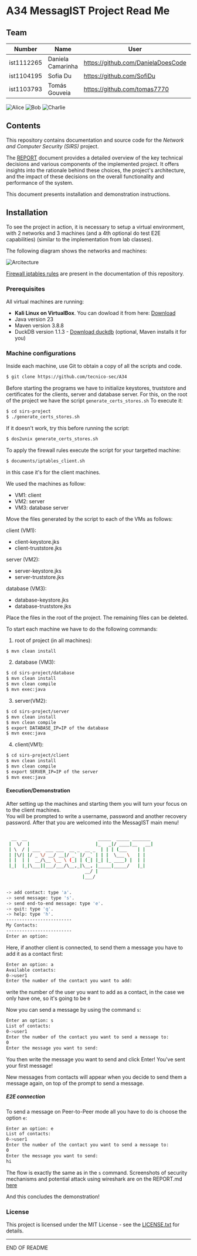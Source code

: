 # A34 MessagIST Project Read Me

## Team

| Number | Name              | User                             | E-mail                              |
| -------|-------------------|----------------------------------| ------------------------------------|
| ist1112265  | Daniela Camarinha     | <https://github.com/DanielaDoesCode>   | <mailto:daniela.camarinha@tecnico.ulisboa.pt>   |
| ist1104195  | Sofia Du      | <https://github.com/SofiDu>     | <mailto:sofia.du@tecnico.ulisboa.pt>     |
| ist1103793  | Tomás Gouveia  | <https://github.com/tomas7770> | <mailto:tomas.gouveia@tecnico.ulisboa.pt> |

![Alice](img/DanielaC.png) ![Bob](img/sofia_d.png) ![Charlie](img/TomasG.png)


## Contents

This repository contains documentation and source code for the *Network and Computer Security (SIRS)* project.

The [REPORT](REPORT.md) document provides a detailed overview of the key technical decisions and various components of the implemented project.
It offers insights into the rationale behind these choices, the project's architecture, and the impact of these decisions on the overall functionality and performance of the system.

This document presents installation and demonstration instructions.

## Installation

To see the project in action, it is necessary to setup a virtual environment, with 2 networks and 3 machines (and a 4th optional do test E2E capabilities) (similar to the implementation from lab classes).  

The following diagram shows the networks and machines:

![Arcitecture](img/DiagramREADME.jpg)

[Firewall iptables rules](documents/iptables.md) are present in the documentation of this repository.

### Prerequisites

All virtual machines are running: 
- **Kali Linux on VirtualBox**. You can dowload it from here: [Download](https://www.kali.org/get-kali/#kali-virtual-machines)
- Java version 23
- Maven version 3.8.8
- DuckDB version 1.1.3 - [Download duckdb](https://duckdb.org/docs/installation/?version=stable&environment=cli&platform=linux&download_method=direct&architecture=x86_64) (optional, Maven installs it for you)


### Machine configurations

Inside each machine, use Git to obtain a copy of all the scripts and code.

```sh
$ git clone https://github.com/tecnico-sec/A34
```

Before starting the programs we have to initialize keystores, truststore and certificates for the clients, server and database server. For this, on the root of the project we have the script `generate_certs_stores.sh`
To execute it:
```sh
$ cd sirs-project
$ ./generate_certs_stores.sh
```
If it doesn't work, try this before running the script:
```sh
$ dos2unix generate_certs_stores.sh
```
To apply the firewall rules execute the script for your targetted machine:
```sh
$ documents/iptables_client.sh
```
in this case it's for the client machines.

We used the machines as follow:
- VM1: client
- VM2: server
- VM3: database server

Move the files generated by the script to each of the VMs as follows:

client (VM1):

- client-keystore.jks
- client-truststore.jks

server (VM2):

- server-keystore.jks
- server-truststore.jks

database (VM3):

- database-keystore.jks
- database-truststore.jks

Place the files in the root of the project. The remaining files can be deleted.

To start each machine we have to do the following commands:
1. root of project (in all machines):
```sh
$ mvn clean install
```

2. database (VM3):
```sh
$ cd sirs-project/database
$ mvn clean install
$ mvn clean compile
$ mvn exec:java
```

3. server(VM2):
```sh
$ cd sirs-project/server
$ mvn clean install
$ mvn clean compile
$ export DATABASE_IP=IP of the database
$ mvn exec:java
```
4. client(VM1):
```sh
$ cd sirs-project/client
$ mvn clean install
$ mvn clean compile
$ export SERVER_IP=IP of the server
$ mvn exec:java
```

#### Execution/Demonstration
After setting up the machines and starting them you will turn your focus on to the client machines.<br>
You will be prompted to write a username, password and another recovery password.
After that you are welcomed into the MessagIST main menu!
```sh

  __  __                           _____  _____ _______ 
 |  \/  |                         |_   _|/ ____|__   __|
 | \  / | ___  ___ ___  __ _  __ _  | | | (___    | |   
 | |\/| |/ _ \/ __/ __|/ _` |/ _` | | |  \___ \   | |   
 | |  | |  __/\__ \__ \ (_| | (_| |_| |_ ____) |  | |   
 |_|  |_|\___||___/___/\__,_|\__, |_____|_____/   |_|   
                              __/ |                     
                             |___/                      


-> add contact: type 'a'.
-> send message: type 's'.
-> send end-to-end message: type 'e'.
-> quit: type 'q'.
-> help: type 'h'.
-------------------------
My Contacts: 
-------------------------
Enter an option: 

```

Here, if another client is connected, to send them a message you have to add it as a contact first:
```sh
Enter an option: a
Available contacts:
0->user1
Enter the number of the contact you want to add:
```
write the number of the user you want to add as a contact, in the case we only have one, so it's going to be `0`

Now you can send a message by using the command `s`:
```sh
Enter an option: s
List of contacts:
0->user1
Enter the number of the contact you want to send a message to:
0
Enter the message you want to send:
```
You then write the message you want to send and click Enter! You've sent your first message!

New messages from contacts will appear when you decide to send them a message again, on top of the prompt to send a message.

##### E2E connection
To send a message on Peer-to-Peer mode all you have to do is choose the option `e`:
```sh
Enter an option: e
List of contacts:
0->user1
Enter the number of the contact you want to send a message to:
0
Enter the message you want to send:
hi
```
The flow is exactly the same as in the `s` command.
Screenshots of security mechanisms and potential attack using wireshark are on the REPORT.md [here](REPORT.md)

And this concludes the demonstration!

### License

This project is licensed under the MIT License - see the [LICENSE.txt](LICENSE.txt) for details.

----
END OF README
